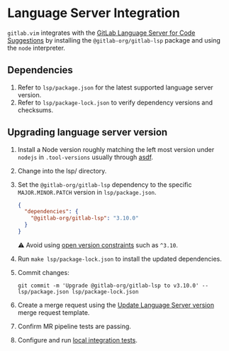 # Language Server Integration

`gitlab.vim` integrates with the [GitLab Language Server for Code Suggestions](https://gitlab.com/gitlab-org/editor-extensions/gitlab-language-server-for-code-suggestions) by installing the `@gitlab-org/gitlab-lsp` package and using the `node` interpreter.

## Dependencies

1. Refer to `lsp/package.json` for the latest supported language server version.
1. Refer to `lsp/package-lock.json` to verify dependency versions and checksums.

## Upgrading language server version

1. Install a Node version roughly matching the left most version under `nodejs` in `.tool-versions` usually through [asdf](https://asdf-vm.com).
1. Change into the lsp/ directory.
1. Set the `@gitlab-org/gitlab-lsp` dependency to the specific `MAJOR.MINOR.PATCH` version in `lsp/package.json`.

   ```json
   {
     "dependencies": {
       "@gitlab-org/gitlab-lsp": "3.10.0"
     }
   }
   ```

   :warning: Avoid using [open version constraints](https://gitlab.com/gitlab-org/editor-extensions/gitlab.vim/-/issues/56#note_1591643547) such as `^3.10`.
1. Run `make lsp/package-lock.json` to install the updated dependencies.
1. Commit changes:

   ```shell
   git commit -m 'Upgrade @gitlab-org/gitlab-lsp to v3.10.0' -- lsp/package.json lsp/package-lock.json
   ```

1. Create a merge request using the [Update Language Server version](https://gitlab.com/gitlab-org/editor-extensions/gitlab.vim/-/blob/main/.gitlab/merge_request_templates/Update%20Language%20Server%20version.md)
   merge request template.
1. Confirm MR pipeline tests are passing.
1. Configure and run [local integration tests](testing.md#integration-tests).
